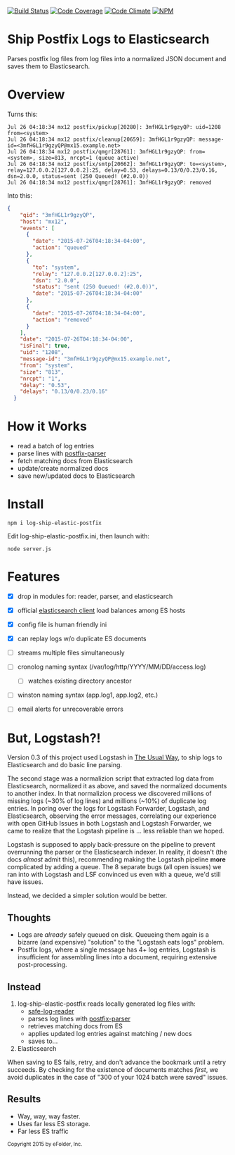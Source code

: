 [![Build Status][ci-img]][ci-url]
[![Code Coverage][cov-img]][cov-url]
[![Code Climate][clim-img]][clim-url]
[![NPM][npm-img]][npm-url]

# Ship Postfix Logs to Elasticsearch

Parses postfix log files from log files into a normalized JSON document and saves them to Elasticsearch.


# Overview

Turns this:

````
Jul 26 04:18:34 mx12 postfix/pickup[20280]: 3mfHGL1r9gzyQP: uid=1208 from=<system>
Jul 26 04:18:34 mx12 postfix/cleanup[20659]: 3mfHGL1r9gzyQP: message-id=<3mfHGL1r9gzyQP@mx15.example.net>
Jul 26 04:18:34 mx12 postfix/qmgr[28761]: 3mfHGL1r9gzyQP: from=<system>, size=813, nrcpt=1 (queue active)
Jul 26 04:18:34 mx12 postfix/smtp[20662]: 3mfHGL1r9gzyQP: to=<system>, relay=127.0.0.2[127.0.0.2]:25, delay=0.53, delays=0.13/0/0.23/0.16, dsn=2.0.0, status=sent (250 Queued! (#2.0.0))
Jul 26 04:18:34 mx12 postfix/qmgr[28761]: 3mfHGL1r9gzyQP: removed
````

Into this:

````json
{
    "qid": "3mfHGL1r9gzyQP",
    "host": "mx12",
    "events": [
      {
        "date": "2015-07-26T04:18:34-04:00",
        "action": "queued"
      },
      {
        "to": "system",
        "relay": "127.0.0.2[127.0.0.2]:25",
        "dsn": "2.0.0",
        "status": "sent (250 Queued! (#2.0.0))",
        "date": "2015-07-26T04:18:34-04:00"
      },
      {
        "date": "2015-07-26T04:18:34-04:00",
        "action": "removed"
      }
    ],
    "date": "2015-07-26T04:18:34-04:00",
    "isFinal": true,
    "uid": "1208",
    "message-id": "3mfHGL1r9gzyQP@mx15.example.net",
    "from": "system",
    "size": "813",
    "nrcpt": "1",
    "delay": "0.53",
    "delays": "0.13/0/0.23/0.16"
  }
  ````


# How it Works

- read a batch of log entries
- parse lines with [postfix-parser](https://github.com/DoubleCheck/postfix-parser)
- fetch matching docs from Elasticsearch
- update/create normalized docs
- save new/updated docs to Elasticsearch


# Install

    npm i log-ship-elastic-postfix

Edit log-ship-elastic-postfix.ini, then launch with:

    node server.js


# Features

- [x] drop in modules for: reader, parser, and elasticsearch
- [x] official [elasticsearch client](https://www.npmjs.com/package/elasticsearch) load balances among ES hosts
- [x] config file is human friendly ini
- [x] can replay logs w/o duplicate ES documents
- [ ] streams multiple files simultaneously
- [ ] cronolog naming syntax (/var/log/http/YYYY/MM/DD/access.log)
    - [ ] watches existing directory ancestor
- [ ] winston naming syntax (app.log1, app.log2, etc.)
- [ ] email alerts for unrecoverable errors


# But, Logstash?!

Version 0.3 of this project used Logstash in [The Usual Way](https://www.elastic.co/guide/en/logstash/current/deploying-and-scaling.html), to ship logs to Elasticsearch and do basic line parsing.

The second stage was a normalizion script that extracted log data from Elasticsearch, normalized it as above, and saved the normalized documents to another index. In that normalizion process we discovered millions of missing logs (~30% of log lines) and millions (~10%) of duplicate log entries. In poring over the logs for Logstash Forwarder, Logstash, and Elasticsearch, observing the error messages, correlating our experience with open GitHub Issues in both Logstash and Logstash Forwarder, we came to realize that the Logstash pipeline is ... less reliable than we hoped.

Logstash is supposed to apply back-pressure on the pipeline to prevent overrunning the parser or the Elasticsearch indexer. In reality, it doesn't (the docs *almost* admit this), recommending making the Logstash pipeline **more** complicated by adding a queue. The 8 separate bugs (all open issues) we ran into with Logstash and LSF convinced us even with a queue, we'd still have issues.

Instead, we decided a simpler solution would be better.

## Thoughts

* Logs are *already* safely queued on disk. Queueing them again is a bizarre (and expensive) "solution" to the "Logstash eats logs" problem.
* Postfix logs, where a single message has 4+ log entries, Logstash is insufficient for assembling lines into a document, requiring extensive post-processing.

## Instead

1. log-ship-elastic-postfix reads locally generated log files with:
    * [safe-log-reader](https://www.npmjs.com/package/safe-log-reader)
    * parses log lines with [postfix-parser](https://www.npmjs.com/package/postfix-parser)
    * retrieves matching docs from ES
    * applies updated log entries against matching / new docs
    * saves to...
2. Elasticsearch

When saving to ES fails, retry, and don't advance the bookmark until a retry succeeds. By checking for the existence of documents matches *first*, we avoid duplicates in the case of "300 of your 1024 batch were saved" issues.

## Results

* Way, way, way faster.
* Uses far less ES storage.
* Far less ES traffic


<sub>Copyright 2015 by eFolder, Inc.</sub>


[ci-img]: https://travis-ci.org/DoubleCheck/log-ship-elastic-postfix.svg
[ci-url]: https://travis-ci.org/DoubleCheck/log-ship-elastic-postfix
[cov-img]: https://codecov.io/github/DoubleCheck/log-ship-elastic-postfix/coverage.svg
[cov-url]: https://codecov.io/github/DoubleCheck/log-ship-elastic-postfix
[clim-img]: https://codeclimate.com/github/DoubleCheck/log-ship-elastic-postfix/badges/gpa.svg
[clim-url]: https://codeclimate.com/github/DoubleCheck/log-ship-elastic-postfix
[npm-img]: https://nodei.co/npm/log-ship-elastic-postfix.png
[npm-url]: https://www.npmjs.com/package/log-ship-elastic-postfix
